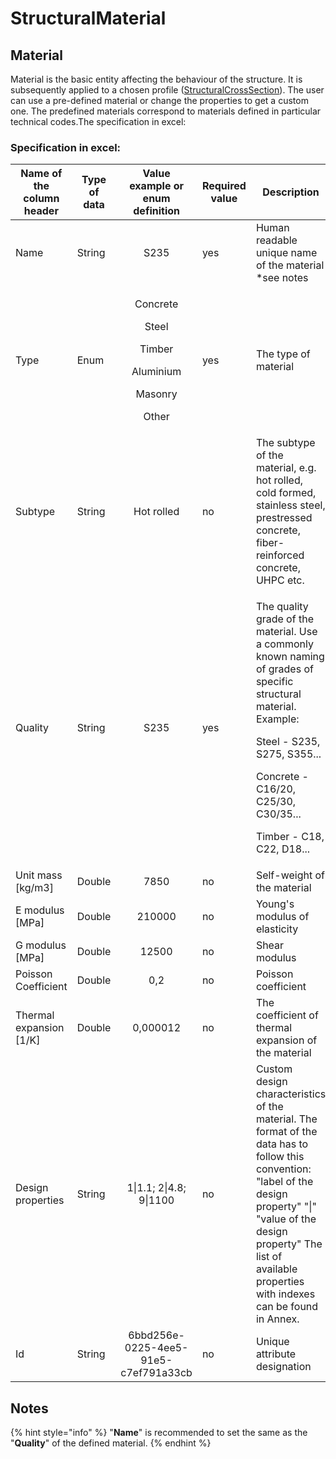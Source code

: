# StructuralMaterial

## Material

Material is the basic entity affecting the behaviour of the structure. It is subsequently applied to a chosen profile ([StructuralCrossSection](structuralcrosssection.md)). The user can use a pre-defined material or change the properties to get a custom one. The predefined materials correspond to materials defined in particular technical codes.The specification in excel:

### Specification in excel:

| Name of the column header | Type of data |                                    Value example or enum definition                                    | Required value | Description                                                                                                                                                                                                                                  |
| ------------------------- | ------------ | :----------------------------------------------------------------------------------------------------: | -------------- | -------------------------------------------------------------------------------------------------------------------------------------------------------------------------------------------------------------------------------------------- |
| Name                      | String       |                                                  S235                                                  | yes            | Human readable unique name of the material \*see notes                                                                                                                                                                                       |
| Type                      | Enum         | <p>Concrete<br></p><p>Steel<br></p><p>Timber<br></p><p>Aluminium<br></p><p>Masonry<br></p><p>Other</p> | yes            | The type of material                                                                                                                                                                                                                         |
| Subtype                   | String       |                                               Hot rolled                                               | no             | The subtype of the material, e.g. hot rolled, cold formed, stainless steel, prestressed concrete, fiber-reinforced concrete, UHPC etc.                                                                                                       |
| Quality                   | String       |                                                  S235                                                  | yes            | <p>The quality grade of the material. Use a commonly known naming of grades of specific structural material. Example:</p><p>Steel - S235, S275, S355...</p><p>Concrete - C16/20, C25/30, C30/35...</p><p>Timber - C18, C22, D18...</p>       |
| Unit mass \[kg/m3]        | Double       |                                                  7850                                                  | no             | Self-weight of the material                                                                                                                                                                                                                  |
| E modulus \[MPa]          | Double       |                                                 210000                                                 | no             | Young's modulus of elasticity                                                                                                                                                                                                                |
| G modulus \[MPa]          | Double       |                                                  12500                                                 | no             | Shear modulus                                                                                                                                                                                                                                |
| Poisson Coefficient       | Double       |                                                   0,2                                                  | no             | Poisson coefficient                                                                                                                                                                                                                          |
| Thermal expansion \[1/K]  | Double       |                                                0,000012                                                | no             | The coefficient of thermal expansion of the material                                                                                                                                                                                         |
| Design properties         | String       |                                         1\|1.1; 2\|4.8; 9\|1100                                        | no             | Custom design characteristics of the material. The format of the data has to follow this convention: "label of the design property" "\|" "value of the design property" The list of available properties with indexes can be found in Annex. |
| Id                        | String       |                                  6bbd256e-0225-4ee5-91e5-c7ef791a33cb                                  | no             | Unique attribute designation                                                                                                                                                                                                                 |

## Notes

{% hint style="info" %}
"**Name**" is recommended to set the same as the "**Quality**" of the defined material.
{% endhint %}
